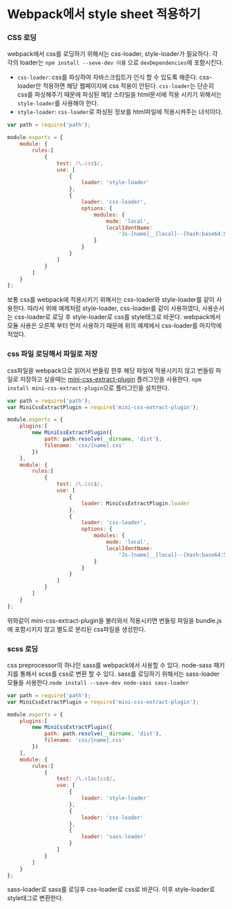 # Webpack에서 style sheet 적용하기

### CSS 로딩

webpack에서 css를 로딩하기 위해서는 css-loader, style-loader가 필요하다.  각 각의 loader는 `npm install --seve-dev 이름` 으로 `devDependencies`에 포함시킨다.

* `css-loader`: css를 파싱하여 자바스크립트가 인식 할 수 있도록 해준다. css-loader만 적용하면 해당 웹페이지에 css 적용이 안된다. `css-loader`는 단순히 css를 파싱해주기 때문에 파싱된 해당 스타일을 html문서에 적용 시키기 위해서는 `style-loader`를 사용해야 한다.
* `style-loader`: `css-loader`로 파싱된 정보를 html파일에 적용시켜주는 녀석이다.

```javascript
var path = require('path');

module.exports = {
    module: {
        rules:[
            {
                test: /\.css$/,
                use: [
                    {
                        loader: 'style-loader'
                    },
                    {
                        loader: 'css-loader',
                        options: {
                            modules: {
                                mode: 'local',
                                localIdentName:
                                    'Js-[name]__[local]--[hash:base64:5]'
                            }
                        }
                    }
                ]
            }
        ]
    }
};
```

보통 css를 webpack에 적용시키기 위해서는 css-loader와 style-loader를 같이 사용한다. 따라서 위에 예제처럼 style-loader, css-loader를 같이 사용하였다, 사용순서는 css-loader로 로딩 후 style-loader로 css를 style태그로 바꾼다. webpack에서 모듈 사용은 오른쪽 부터 먼저 사용하기 때문에 위의 예제에서 css-loader를 마지막에 적었다.



### css 파일 로딩해서 파일로 저장

css파일을 webpack으로 읽어서 번들링 한후 해당 파일에 적용시키지 않고 번들링 파일로 저장하고 싶을때는 [mini-css-extract-plugin](https://webpack.js.org/plugins/mini-css-extract-plugin/) 플러그인을 사용한다. `npm install mini-css-extract-plugin`으로 플러그인을 설치한다.

```javascript
var path = require('path');
var MiniCssExtractPlugin = require('mini-css-extract-plugin');

module.exports = {
    plugins:[
        new MiniCssExtractPlugin({
            path: path.resolve(__dirname, 'dist'),
            filename: 'css/[name].css'
        })
    ],
    module: {
        rules:[
            {
                test: /\.css$/,
                use: [
                    {
                        loader: MiniCssExtractPlugin.loader
                    },
                    {
                        loader: 'css-loader',
                        options: {
                            modules: {
                                mode: 'local',
                                localIdentName:
                                    'Js-[name]__[local]--[hash:base64:5]'
                            }
                        }
                    }
                ]
            }
        ]
    }
};
```

위와같이 mini-css-extract-plugin을 불러와서 적용시키면 번들링 파일을 bundle.js에 포함시키지 않고 별도로 분리된 css파일을 생성한다.



### scss 로딩

css preprocessor의 하나인 sass를 webpack에서 사용할 수 있다. node-sass 패키지를 통해서 scss를 css로 변환 할 수 있다.  sass를 로딩하기 위해서는 sass-loader 모듈을 사용한다.`node install --save-dev node-sass sass-loader`

```javascript
var path = require('path');
var MiniCssExtractPlugin = require('mini-css-extract-plugin');

module.exports = {
    plugins:[
        new MiniCssExtractPlugin({
            path: path.resolve(__dirname, 'dist'),
            filename: 'css/[name].css'
        })
    ],
    module: {
        rules:[
            {
                test: /\.s[ac]ss$/,
                use: [
                    {
                        loader: 'style-loader'
                    },
                    {
                        loader: 'css-loader'
                    },
                    {
                        loader: 'sass-loader'
                    }
                ]
            }
        ]
    }
};
```

sass-loader로 sass를 로딩후 css-loader로 css로 바꾼다. 이후 style-loader로 style태그로 변환한다.